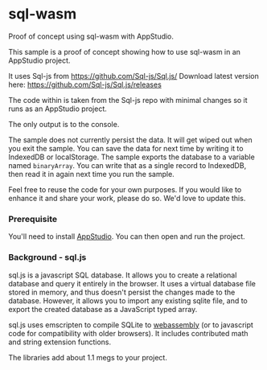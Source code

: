 # sql-wasm
Proof of concept using sql-wasm with AppStudio.

This sample is a proof of concept showing how to use sql-wasm 
in an AppStudio project.

It uses Sql-js from https://github.com/Sql-js/Sql.js/ Download latest version here:
https://github.com/Sql-js/Sql.js/releases

The code within is taken from the Sql-js repo with minimal changes
so it runs as an AppStudio project.

The only output is to the console.

The sample does not currently persist the data.
It will get wiped out when you exit the sample.
You can save the data for next time by writing it to IndexedDB or localStorage.
The sample exports the database to a variable named `binaryArray`.
You can write that as a single record to IndexedDB,
then read it in again next time you run the sample.

Feel free to reuse the code for your own purposes.
If you would like to enhance it and share your work,
please do so. We'd love to update this.

### Prerequisite

You'll need to install [AppStudio](http://www.appstudio.dev). 
You can then open and run the project.

### Background - sql.js

sql.js is a javascript SQL database. 
It allows you to create a relational database and query it entirely in the browser. 
It uses a virtual database file stored in memory, 
and thus doesn't persist the changes made to the database. 
However, it allows you to import any existing sqlite file, 
and to export the created database as a JavaScript typed array.

sql.js uses emscripten to compile SQLite to [webassembly](https://en.wikipedia.org/wiki/WebAssembly)
(or to javascript code for compatibility with older browsers). 
It includes contributed math and string extension functions.

The libraries add about 1.1 megs to your project.
